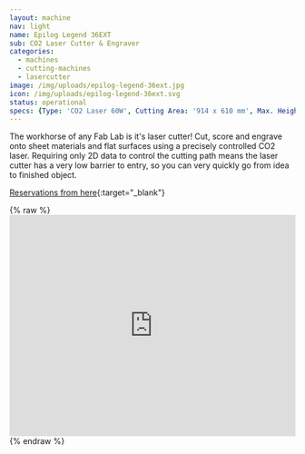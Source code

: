 ```yaml
---
layout: machine
nav: light
name: Epilog Legend 36EXT
sub: CO2 Laser Cutter & Engraver
categories:
  - machines
  - cutting-machines
  - lasercutter
image: /img/uploads/epilog-legend-36ext.jpg
icon: /img/uploads/epilog-legend-36ext.svg
status: operational
specs: {Type: 'CO2 Laser 60W', Cutting Area: '914 x 610 mm', Max. Height: '305 mm', Materials: 'Acrylic, Solid Wood, Plywood, MDF, Paper, Cardboard, Leather, Fabrics, (*Ceramic, *Metal *Engraving only)', File Formats: '.ai .cdr .pdf .svg', Software: 'CorelDRAW, Illustrator, Inkscape'}
---
```


The workhorse of any Fab Lab is it's laser cutter! Cut, score and engrave onto sheet materials and flat surfaces using a precisely controlled CO2 laser. Requiring only 2D data to control the cutting path means the laser cutter has a very low barrier to entry, so you can very quickly go from idea to finished object.


[Reservations from here](https://takeout.aalto.fi/606026){:target="_blank"}

{% raw %} <iframe src="https://takeout.aalto.fi/embed/606026" width="100%" height="390" frameborder="0"></iframe> {% endraw %}
